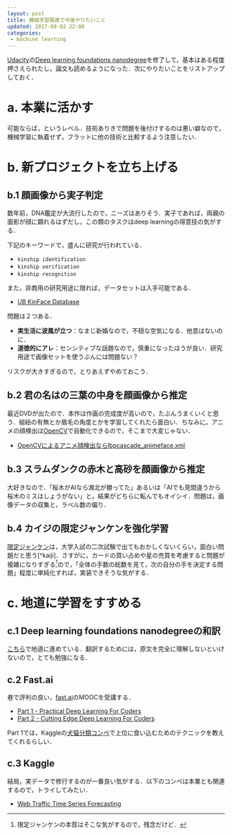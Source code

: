 ```yaml
---
layout: post
title: 機械学習関連で今後やりたいこと 
updated: 2017-08-02 22:00 
categories:
 - machine learning 
---
```



[Udacity](https://www.udacity.com/)の[Deep learning foundations nanodegree]()を修了して，基本はある程度押さえられたし，論文も読めるようになった．次にやりたいことをリストアップしておく．

# a. 本業に活かす

可能ならば，というレベル．技術ありきで問題を後付けするのは悪い癖なので，機械学習に執着せず，フラットに他の技術と比較するよう注意したい．

# b. 新プロジェクトを立ち上げる

## b.1 顔画像から実子判定

数年前，DNA鑑定が大流行したので，ニーズはありそう．実子であれば，両親の面影が顔に顕れるはずだし，この類のタスクはdeep learningの得意技の気がする．

下記のキーワードで，盛んに研究が行われている．

* `kinship identification`
* `kinship verification`
* `kinship recognition`

また，非商用の研究用途に限れば，データセットは入手可能である．

* [UB KinFace Database](http://www1.ece.neu.edu/~yunfu/research/Kinface/Kinface.htm)

問題は２つある．
* **実生活に波風が立つ**：なまじ新婚なので，不穏な空気になる．他意はないのに．
* **道徳的にアレ**：センシティブな話題なので，慎重になったほうが良い．研究用途で画像セットを使うぶんには問題ない？

リスクが大きすぎるので，とりあえずやめておこう．

## b.2 君の名はの三葉の中身を顔画像から推定

最近DVDが出たので．本作は作画の完成度が高いので，たぶんうまくいくと思う．組紐の有無とか眉毛の角度とかを学習してくれたら面白い．ちなみに，アニメの顔検出は[OpenCV](http://opencv.org/)で自動化できるので，そこまで大変じゃない．

* [OpenCVによるアニメ顔検出ならlbpcascade_animeface.xml](http://ultraist.hatenablog.com/entry/20110718/1310965532)

## b.3 スラムダンクの赤木と高砂を顔画像から推定

大好きなので．「桜木がAIなら湘北が勝ってた」あるいは「AIでも見間違うから桜木のミスはしょうがない」と，結果がどちらに転んでもオイシイ．問題は，画像データの収集と，ラベル数の偏り．

## b.4 カイジの限定ジャンケンを強化学習

[限定ジャンケン](https://ja.wikipedia.org/wiki/%E8%B3%AD%E5%8D%9A%E9%BB%99%E7%A4%BA%E9%8C%B2%E3%82%AB%E3%82%A4%E3%82%B8#.E9.99.90.E5.AE.9A.E3.82.B8.E3.83.A3.E3.83.B3.E3.82.B1.E3.83.B3)は，大学入試の二次試験で出てもおかしくないくらい，面白い問題だと思う[^kaiji]．さすがに，カードの買い占めや星の売買を考慮すると問題が複雑になりすぎる[^2]ので，「全体の手数の総数を見て，次の自分の手を決定する問題」程度に単純化すれば，実装できそうな気がする．

[^1]: 1992年の東大入試では，じゃんけんグリコに関する問題が出されたみたい．[じゃんけんグリコの最適戦略と東大の問題](http://mathtrain.jp/grk)
[^2]: 限定ジャンケンの本質はそこな気がするので，残念だけど．

# c. 地道に学習をすすめる

## c.1 Deep learning foundations nanodegreeの和訳

[こちら](https://haltaro.github.io/deep-learning-in-japanese/)で地道に進めている．翻訳するためには，原文を完全に理解しないといけないので，とても勉強になる．

## c.2 Fast.ai

巷で評判の良い，[fast.ai](http://www.fast.ai/)のMOOCを受講する．

* [Part 1 - Practical Deep Learning For Coders](http://course.fast.ai/)
* [Part 2 - Cutting Edge Deep Learning For Coders](http://course.fast.ai/part2.html)

Part 1では，Kaggleの[犬猫分類コンペ](https://www.kaggle.com/c/dogs-vs-cats)で上位に食い込むためのテクニックを教えてくれるらしい．

## c.3 Kaggle

結局，実データで修行するのが一番良い気がする．以下のコンペは本業とも関連するので，トライしてみたい．

* [Web Traffic Time Series Forecasting](https://www.kaggle.com/c/web-traffic-time-series-forecasting)
